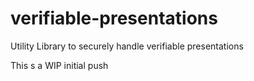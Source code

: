 # verifiable-presentations
Utility Library to securely handle verifiable presentations

This s a WIP initial push

